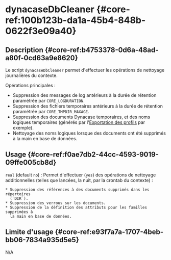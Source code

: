 # dynacaseDbCleaner {#core-ref:100b123b-da1a-45b4-848b-0622f3e09a40}

## Description {#core-ref:b4753378-0d6a-48ad-a80f-0cd63a9e8620}

Le script `dynacaseDbCleaner` permet d'effectuer les opérations de nettoyage
journalières du contexte.

Opérations principales :

* Suppression des messages de log antérieurs à la durée de rétention paramétrée
  par `CORE_LOGDURATION`.
* Suppression des fichiers temporaires antérieurs à la durée de rétention
  paramétrée par `CORE_TMPDIR_MAXAGE`.
* Suppression des documents Dynacase temporaires, et des noms logiques
  temporaires (générés par l'[Exportation des profils][exportation_des_profils]
  par exemple).
* Nettoyage des noms logiques lorsque des documents ont été supprimés à la main
  en base de données.

## Usage {#core-ref:f0ae7db2-44cc-4593-9019-09ffe005cb8d}

`real` (default `no`)
:   Permet d'effectuer (`yes`) des opérations de nettoyage additionnelles
    (telles que lancées, la nuit, par la crontab du contexte) :
    
    * Suppression des références à des documents supprimés dans les répertoires
      (`DIR`).
    * Suppression des verrous sur les documents.
    * Suppression de la définition des attributs pour les familles supprimées à
      la main en base de données.

## Limite d'usage {#core-ref:e93f7a7a-1707-4beb-bb06-7834a935d5e5}

N/A

<!-- link -->
[exportation_des_profils]: #core-ref:602c6331-7cdb-4b24-8a56-ffd11e00502f